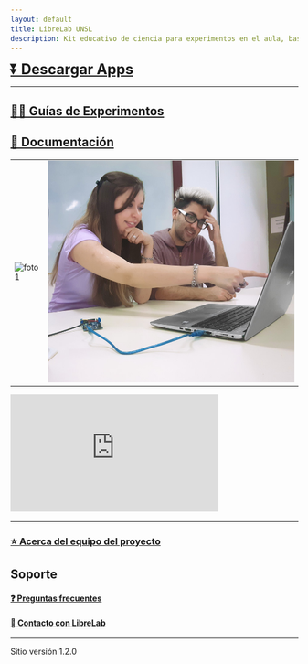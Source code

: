 ```yaml
---
layout: default
title: LibreLab UNSL
description: Kit educativo de ciencia para experimentos en el aula, basado en Arduino.
---
```


<b><a style="font-size:25px" href="https://labunsl.github.io/Descargar">⏬ Descargar Apps</a></b>

---

## [🧑‍🔬 Guías de Experimentos](Experimentos)

## [🚀 Documentación](Documentación)


|           |              |
|-----------|-------------:|
|![foto1](/assets/img/foto1.gif) | ![foto2](/assets/img/foto2.gif) |

<iframe width="364" height="205" src="https://www.youtube.com/embed/qOeYuYKHJps?controls=1" title="YouTube video player" frameborder="0" allow="accelerometer; autoplay; clipboard-write; encrypted-media; gyroscope; picture-in-picture" allowfullscreen></iframe>

---

### [⭐ Acerca del equipo del proyecto](Equipo)

## Soporte

#### [❓️ Preguntas frecuentes](FAQ)

#### [💬 Contacto con LibreLab](Contacto)

---

Sitio versión 1.2.0

